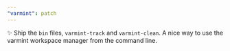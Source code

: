 ```yaml
---
"varmint": patch
---
```


✨ Ship the `bin` files, `varmint-track` and `varmint-clean`. A nice way to use the varmint workspace manager from the command line.
